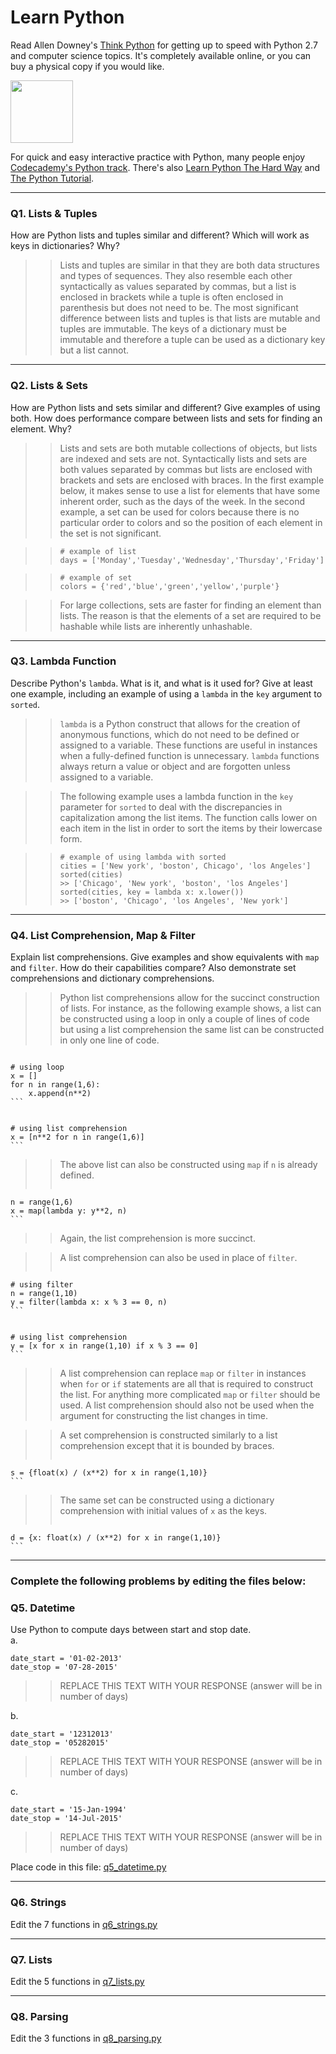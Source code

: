 # Learn Python

Read Allen Downey's [Think Python](http://www.greenteapress.com/thinkpython/) for getting up to speed with Python 2.7 and computer science topics. It's completely available online, or you can buy a physical copy if you would like.

<a href="http://www.greenteapress.com/thinkpython/"><img src="img/think_python.png" style="width: 100px;" target="_blank"></a>

For quick and easy interactive practice with Python, many people enjoy [Codecademy's Python track](http://www.codecademy.com/en/tracks/python). There's also [Learn Python The Hard Way](http://learnpythonthehardway.org/book/) and [The Python Tutorial](https://docs.python.org/2/tutorial/).

---

### Q1. Lists &amp; Tuples

How are Python lists and tuples similar and different? Which will work as keys in dictionaries? Why?

>> Lists and tuples are similar in that they are both data structures and types of sequences. They also resemble each other syntactically as values separated by commas, but a list is enclosed in brackets while a tuple is often enclosed in parenthesis but does not need to be. The most significant difference between lists and tuples is that lists are mutable and tuples are immutable. The keys of a dictionary must be immutable and therefore a tuple can be used as a dictionary key but a list cannot. 

---

### Q2. Lists &amp; Sets

How are Python lists and sets similar and different? Give examples of using both. How does performance compare between lists and sets for finding an element. Why?

>> Lists and sets are both mutable collections of objects, but lists are indexed and sets are not. Syntactically lists and sets are both values separated by commas but lists are enclosed with brackets and sets are enclosed with braces. In the first example below, it makes sense to use a list for elements that have some inherent order, such as the days of the week. In the second example, a set can be used for colors because there is no particular order to colors and so the position of each element in the set is not significant.  

>> `# example of list`  
    `days = ['Monday','Tuesday','Wednesday','Thursday','Friday']`

>> `# example of set`  
    `colors = {'red','blue','green','yellow','purple'}`
    
>> For large collections, sets are faster for finding an element than lists. The reason is that the elements of a set are required to be hashable while lists are inherently unhashable. 

---

### Q3. Lambda Function

Describe Python's `lambda`. What is it, and what is it used for? Give at least one example, including an example of using a `lambda` in the `key` argument to `sorted`.

>> `lambda` is a Python construct that allows for the creation of anonymous functions, which do not need to be defined or assigned to a variable. These functions are useful in instances when a fully-defined function is unnecessary. `lambda` functions always return a value or object and are forgotten unless assigned to a variable.  

>> The following example uses a lambda function in the `key` parameter for `sorted` to deal with the discrepancies in capitalization among the list items. The function calls lower on each item in the list in order to sort the items by their lowercase form.

>> `# example of using lambda with sorted`      
    `cities = ['New york', 'boston', Chicago', 'los Angeles']`  
    `sorted(cities)`  
    `>> ['Chicago', 'New york', 'boston', 'los Angeles']`  
    `sorted(cities, key = lambda x: x.lower())`  
    `>> ['boston', 'Chicago', 'los Angeles', 'New york']`

---

### Q4. List Comprehension, Map &amp; Filter

Explain list comprehensions. Give examples and show equivalents with `map` and `filter`. How do their capabilities compare? Also demonstrate set comprehensions and dictionary comprehensions.

>> Python list comprehensions allow for the succinct construction of lists. For instance, as the following example shows, a list can be constructed using a loop in only a couple of lines of code but using a list comprehension the same list can be constructed in only one line of code.  

>> ```python
    # using loop 
    x = []  
    for n in range(1,6):  
        x.append(n**2)   
    ```  
>> ```python  
    # using list comprehension
    x = [n**2 for n in range(1,6)]
    ```  
>> The above list can also be constructed using `map` if `n` is already defined.  
>> ```python
    n = range(1,6)  
    x = map(lambda y: y**2, n)  
    ```  
>> Again, the list comprehension is more succinct.  
    
>> A list comprehension can also be used in place of `filter`.  
>> ```python  
    # using filter
    n = range(1,10)  
    y = filter(lambda x: x % 3 == 0, n)
    ```  
>> ```python  
    # using list comprehension
    y = [x for x in range(1,10) if x % 3 == 0]  
    ```  
>> A list comprehension can replace `map` or `filter` in instances when `for` or `if` statements are all that is required to construct the list. For anything more complicated `map` or `filter` should be used. A list comprehension should also not be used when the argument for constructing the list changes in time.  

>> A set comprehension is constructed similarly to a list comprehension except that it is bounded by braces.  
>> ```python
    s = {float(x) / (x**2) for x in range(1,10)}  
    ```  
    
>> The same set can be constructed using a dictionary comprehension with initial values of `x` as the keys.  
>> ```python
    d = {x: float(x) / (x**2) for x in range(1,10)}  
    ```


---

### Complete the following problems by editing the files below:

### Q5. Datetime
Use Python to compute days between start and stop date.   
a.  

```
date_start = '01-02-2013'    
date_stop = '07-28-2015'
```

>> REPLACE THIS TEXT WITH YOUR RESPONSE (answer will be in number of days)

b.  
```
date_start = '12312013'  
date_stop = '05282015'  
```

>> REPLACE THIS TEXT WITH YOUR RESPONSE (answer will be in number of days)

c.  
```
date_start = '15-Jan-1994'      
date_stop = '14-Jul-2015'  
```

>> REPLACE THIS TEXT WITH YOUR RESPONSE  (answer will be in number of days)

Place code in this file: [q5_datetime.py](python/q5_datetime.py)

---

### Q6. Strings
Edit the 7 functions in [q6_strings.py](python/q6_strings.py)

---

### Q7. Lists
Edit the 5 functions in [q7_lists.py](python/q7_lists.py)

---

### Q8. Parsing
Edit the 3 functions in [q8_parsing.py](python/q8_parsing.py)





